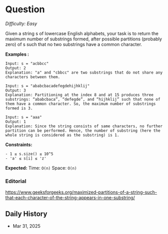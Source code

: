 # Question 

_Difficulty: Easy_

Given a string s of lowercase English alphabets, your task is to return the maximum number of substrings formed, after possible partitions (probably zero) of s such that no two substrings have a common character.

**Examples :**
```
Input: s = "acbbcc"
Output: 2
Explanation: "a" and "cbbcc" are two substrings that do not share any characters between them.

Input: s = "ababcbacadefegdehijhklij"
Output: 3
Explanation: Partitioning at the index 8 and at 15 produces three substrings: “ababcbaca”, “defegde”, and “hijhklij” such that none of them have a common character. So, the maximum number of substrings formed is 3.

Input: s = "aaa"
Output: 1
Explanation: Since the string consists of same characters, no further partition can be performed. Hence, the number of substring (here the whole string is considered as the substring) is 1.
```

**Constraints:**
```
- 1 ≤ s.size() ≤ 10^5
- 'a' ≤ s[i] ≤ 'z'
```

**Expected:**
Time: `O(n)`
Space: `O(n)`

### Editorial
https://www.geeksforgeeks.org/maximized-partitions-of-a-string-such-that-each-character-of-the-string-appears-in-one-substring/

## Daily History
- Mar 31, 2025